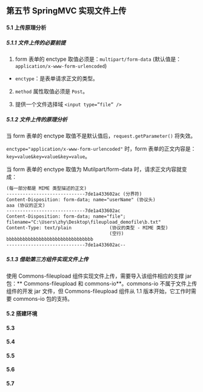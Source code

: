 ## 第五节 SpringMVC 实现文件上传


#### 5.1 上传原理分析

##### 5.1.1 文件上传的必要前提

1. form 表单的 enctype 取值必须是：`multipart/form-data`
(默认值是：`application/x-www-form-urlencoded`)
  * `enctype`：是表单请求正文的类型。

2. `method` 属性取值必须是 `Post`。

3. 提供一个文件选择域 `<input type=”file” />`


##### 5.1.2 文件上传的原理分析

当 form 表单的 enctype 取值不是默认值后，`request.getParameter()` 将失效。

`enctype="application/x-www-form-urlencoded"` 时，form 表单的正文内容是：`key=value&key=value&key=value`。

当 form 表单的 enctype 取值为 Mutilpart/form-data 时，请求正文内容就变成：

```markdown
(每一部分都是 MIME 类型描述的正文)
-----------------------------7de1a433602ac (分界符)
Content-Disposition: form-data; name="userName" (协议头)
aaa (协议的正文)
-----------------------------7de1a433602ac
Content-Disposition: form-data; name="file";
filename="C:\Users\zhy\Desktop\fileupload_demofile\b.txt"
Content-Type: text/plain              (协议的类型 - MIME 类型)
                                      (空行)
bbbbbbbbbbbbbbbbbbbbbbbbbbbbbbbb
-----------------------------7de1a433602ac--
```


##### 5.1.3 借助第三方组件实现文件上传

使用 Commons-fileupload 组件实现文件上传，需要导入该组件相应的支撑 jar 包：** Commons-fileupload 和 commons-io**。commons-io 不属于文件上传组件的开发 jar 文件，但 Commons-fileupload 组件从 1.1 版本开始，它工作时需要 commons-io 包的支持。


#### 5.2 搭建环境



 
  
#### 5.3 

    
#### 5.4 

#### 5.5 

#### 5.6   

  
      
#### 5.7                         
     